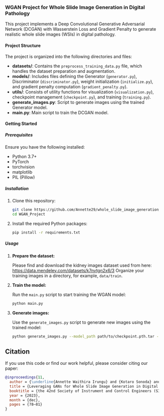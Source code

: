### WGAN Project for Whole Slide Image Generation in Digital Pathology

This project implements a Deep Convolutional Generative Adversarial Network (DCGAN) with Wasserstein Loss and Gradient Penalty to generate realistic whole slide images (WSIs) in digital pathology. 

#### Project Structure

The project is organized into the following directories and files:

- **datasets/**: Contains the `preprocess_training_data.py` file, which handles the dataset preparation and augmentation.
- **models/**: Includes files defining the Generator (`generator.py`), Discriminator (`discriminator.py`), weight initialization (`initialize.py`), and gradient penalty computation (`gradient_penalty.py`).
- **utils/**: Consists of utility functions for visualization (`visualization.py`), checkpoint management (`checkpoint.py`), and training (`training.py`).
- **generate_images.py**: Script to generate images using the trained Generator model.
- **main.py**: Main script to train the DCGAN model.

#### Getting Started

##### Prerequisites

Ensure you have the following installed:

- Python 3.7+
- PyTorch
- torchvision
- matplotlib
- PIL (Pillow)

##### Installation

1. Clone this repository:

   ```bash
   git clone https://github.com/Annette29/whole_slide_image_generation_DCGAN-with-WL.git
   cd WGAN_Project
   ```

2. Install the required Python packages:

   ```bash
   pip install -r requirements.txt
   ```

##### Usage

1. **Prepare the dataset:**

   Please find and download the kidney images dataset used from here: https://data.mendeley.com/datasets/k7nvtgn2x6/3
   Organize your training images in a directory, for example, `data/train`.

3. **Train the model:**

   Run the `main.py` script to start training the WGAN model:

   ```bash
   python main.py
   ```

4. **Generate images:**

   Use the `generate_images.py` script to generate new images using the trained model:

   ```bash
   python generate_images.py --model_path path/to/checkpoint.pth.tar --num_images 10 --output_dir generated_images
   ```

## Citation

If you use this code or find our work helpful, please consider citing our paper:

```bibtex
@inproceedings{11,
  author = {\underline{Annette Waithira Irungu} and {Kotaro Sonoda} and {Kris Lami} and {Junya Fukuoka} and {Senya Kiyasu}},
  title = {Leveraging GANs for Whole Slide Image Generation in Digital Pathology},
  booktitle = {the 42nd Society of Instrument and Control Engineers (SICE) Kyushu Branch Conference},
  year = {2023},
  month = {dec},
  pages = {78–81}
}
```
